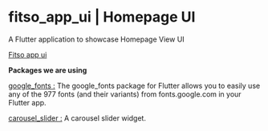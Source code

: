# fitso_app_ui | Homepage UI

 A Flutter application to showcase Homepage View UI
 
 [Fitso app ui]()
 
 **Packages we are using**

[google_fonts :](https://pub.dev/packages/google_fonts) The google_fonts package for Flutter allows you to easily use any of the 977 fonts (and their variants) from fonts.google.com in your Flutter app.


[carousel_slider :](https://pub.dev/packages/carousel_slider) A carousel slider widget.

